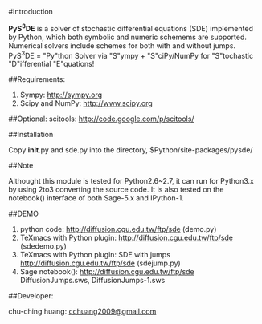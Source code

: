 #Introduction

**PyS<sup>3</sup>DE** is a solver of stochastic differential equations (SDE) implemented by Python, which both symbolic and numeric schemems are supported.
Numerical solvers include schemes for both with and without jumps.
<br>
PyS<sup>3</sup>DE = "Py"thon Solver via "S"ympy + "S"ciPy/NumPy for "S"tochastic "D"ifferential "E"quations!

##Requirements:

1. Sympy: http://sympy.org
2. Scipy and NumPy: http://www.scipy.org

##Optional:
scitools: http://code.google.com/p/scitools/

##Installation

Copy __init__.py and sde.py into the directory, $Python/site-packages/pysde/

##Note

Althought this module is tested for Python2.6~2.7, it can run for Python3.x by using 2to3 converting the source code. It is also
tested on the notebook() interface of both Sage-5.x and IPython-1.

##DEMO

1. python code: http://diffusion.cgu.edu.tw/ftp/sde (demo.py)
2. TeXmacs with Python plugin: http://diffusion.cgu.edu.tw/ftp/sde (sdedemo.py)
3. TeXmacs with Python plugin: SDE with jumps http://diffusion.cgu.edu.tw/ftp/sde (sdejump.py)
4. Sage notebook(): http://diffusion.cgu.edu.tw/ftp/sde DiffusionJumps.sws, DiffusionJumps-1.sws

##Developer:


chu-ching huang: cchuang2009@gmail.com
